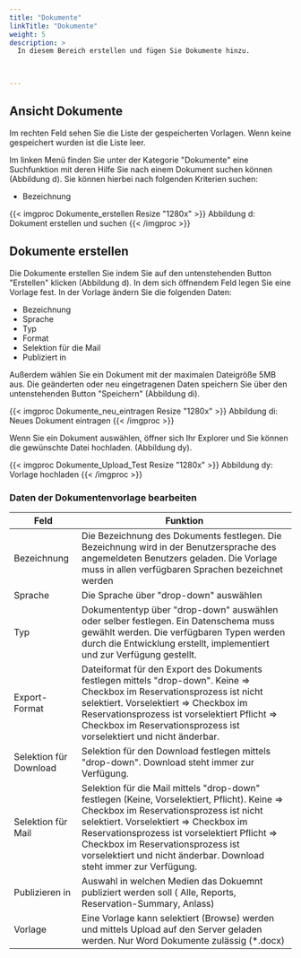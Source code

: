 ```yaml
---
title: "Dokumente"
linkTitle: "Dokumente"
weight: 5
description: >
  In diesem Bereich erstellen und fügen Sie Dokumente hinzu.   
 


---
```

## Ansicht Dokumente
Im rechten Feld sehen Sie die Liste der gespeicherten Vorlagen. Wenn keine gespeichert wurden ist die Liste leer.

Im linken Menü finden Sie unter der Kategorie "Dokumente" eine Suchfunktion mit deren Hilfe Sie nach einem Dokument suchen können (Abbildung d). Sie können hierbei nach folgenden Kriterien suchen: 

* Bezeichnung

{{< imgproc Dokumente_erstellen Resize "1280x" >}}
Abbildung d: Dokument erstellen und suchen
{{< /imgproc >}}

## Dokumente erstellen
Die Dokumente erstellen Sie indem Sie auf den untenstehenden Button "Erstellen" klicken (Abbildung d). In dem sich öffnendem Feld legen Sie eine Vorlage fest. 
In der Vorlage ändern Sie die folgenden Daten: 
* Bezeichnung
* Sprache
* Typ
* Format
* Selektion für die Mail
* Publiziert in 

Außerdem wählen Sie ein Dokument mit der maximalen Dateigröße 5MB aus. Die geänderten oder neu eingetragenen Daten speichern Sie über den untenstehenden Button "Speichern" (Abbildung di).


{{< imgproc Dokumente_neu_eintragen Resize "1280x" >}}
Abbildung di: Neues Dokument eintragen 
{{< /imgproc >}}

Wenn Sie ein Dokument auswählen, öffner sich Ihr Explorer und Sie können die gewünschte Datei hochladen. (Abbildung dy).

{{< imgproc Dokumente_Upload_Test Resize "1280x" >}}
Abbildung dy: Vorlage hochladen 
{{< /imgproc >}}

### Daten der Dokumentenvorlage bearbeiten
| Feld         | Funktion         | 
| ------------- |-------------  | 
| Bezeichnung          | Die Bezeichnung des Dokuments festlegen. Die Bezeichnung wird in der Benutzersprache des angemeldeten Benutzers geladen. Die Vorlage muss in allen verfügbaren Sprachen bezeichnet werden | 
| Sprache   | Die Sprache über "drop-down" auswählen     |  
| Typ  | Dokumententyp über  "drop-down" auswählen oder selber festlegen. Ein Datenschema muss gewählt werden. Die verfügbaren Typen werden durch die Entwicklung erstellt, implementiert und zur Verfügung gestellt. |  
| Export-Format   |  Dateiformat für den Export des Dokuments festlegen mittels "drop-down". Keine => Checkbox im Reservationsprozess ist nicht selektiert. Vorselektiert => Checkbox im Reservationsprozess ist vorselektiert Pflicht => Checkbox im Reservationsprozess ist vorselektiert und nicht änderbar.  |  
| Selektion für Download | Selektion für den Download festlegen mittels "drop-down". Download steht immer zur Verfügung.   |  
| Selektion für Mail   |   Selektion für die Mail mittels "drop-down" festlegen (Keine, Vorselektiert, Pflicht). Keine => Checkbox im Reservationsprozess ist nicht selektiert. Vorselektiert => Checkbox im Reservationsprozess ist vorselektiert Pflicht => Checkbox im Reservationsprozess ist vorselektiert und nicht änderbar. Download steht immer zur Verfügung.  |  
| Publizieren in     |   Auswahl in welchen Medien das Dokuemnt publiziert werden soll ( Alle, Reports, Reservation-Summary, Anlass)   |  
| Vorlage   | Eine Vorlage kann selektiert (Browse) werden und mittels Upload auf den Server geladen werden. Nur Word Dokumente zulässig (*.docx)   |  




